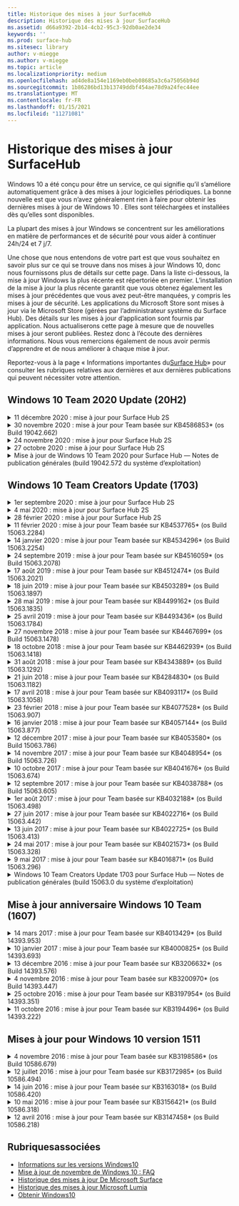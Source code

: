 ```yaml
---
title: Historique des mises à jour SurfaceHub
description: Historique des mises à jour SurfaceHub
ms.assetid: d66a9392-2b14-4cb2-95c3-92db0ae2de34
keywords: ''
ms.prod: surface-hub
ms.sitesec: library
author: v-miegge
ms.author: v-miegge
ms.topic: article
ms.localizationpriority: medium
ms.openlocfilehash: ad4de8a154e1169eb0beb08685a3c6a75056b94d
ms.sourcegitcommit: 1b86286bd13b13749ddbf454ae78d9a24fec44ee
ms.translationtype: MT
ms.contentlocale: fr-FR
ms.lasthandoff: 01/15/2021
ms.locfileid: "11271081"
---
```

# Historique des mises à jour SurfaceHub

Windows 10 a été conçu pour être un service, ce qui signifie qu’il s’améliore automatiquement grâce à des mises à jour logicielles périodiques. La bonne nouvelle est que vous n’avez généralement rien à faire pour obtenir les dernières mises à jour de Windows 10 . Elles sont téléchargées et installées dès qu’elles sont disponibles.

La plupart des mises à jour Windows se concentrent sur les améliorations en matière de performances et de sécurité pour vous aider à continuer 24h/24 et 7 j/7.

Une chose que nous entendons de votre part est que vous souhaitez en savoir plus sur ce qui se trouve dans nos mises à jour Windows 10, donc nous fournissons plus de détails sur cette page. Dans la liste ci-dessous, la mise à jour Windows la plus récente est répertoriée en premier. L’installation de la mise à jour la plus récente garantit que vous obtenez également les mises à jour précédentes que vous avez peut-être manquées, y compris les mises à jour de sécurité. Les applications du Microsoft Store sont mises à jour via le Microsoft Store (gérées par l’administrateur système du Surface Hub). Des détails sur les mises à jour d’application sont fournis par application.
Nous actualiserons cette page à mesure que de nouvelles mises à jour seront publiées. Restez donc à l’écoute des dernières informations. Nous vous remercions également de nous avoir permis d’apprendre et de nous améliorer à chaque mise à jour.

Reportez-vous à la page « Informations importantes du[Surface Hub](https://support.microsoft.com/products/surface-devices/surface-hub)» pour consulter les rubriques relatives aux dernières et aux dernières publications qui peuvent nécessiter votre attention.

## Windows 10 Team 2020 Update (20H2)

<details>
<summary>11 décembre 2020 : mise à jour pour Surface Hub 2S</summary>

Cette mise à jour est spécifique au Surface Hub 2S et fournit les mises à jour du pilote et du microprogramme décrites ci-dessous :

* Mise à jour du microprogramme SMC Surface - 3.92.139.0
* Mise à jour UEFI Surface - 694.3447.768.0
</details>

<details>
<summary>30 novembre 2020 : mise à jour pour Team basée sur KB4586853* (os Build 19042.662)</summary>

Cette mise à jour du Surface Hub inclut des améliorations de qualité et des correctifs de sécurité. Les principales mises à jour du Surface Hub, qui ne sont pas déjà décrites dans l’historique des mises à jour [de Windows 10,](https://support.microsoft.com/help/4581839/windows-10-update-history)incluent :

* Mettre à jour la page Paramètres de confidentialité pour fournir des options supplémentaires.
* Correctif qui garantit que le nettoyage de fin de session supprime entièrement toutes les données liées au chrome Edge.
* Résolution d’un problème : les réunions qui avaient déjà commencé n’étaient pas affichées sur l’écran d’accueil/de démarrage.
* Résout un problème avec la récupération cloud pour les paramètres régionaux non-en-US.
* SkypeEntreprise
  * Améliore les performances audio directionnelles.
  * Réduction des sons de stylet lors de l’utilisation du stylet pendant les appels Skype Entreprise.
* Améliore la fiabilité lors de l’inscription au programme Windows Insider.
* Améliore la fiabilité de Windows Team Shell.

Reportez-vous au guide d’administration [du Surface Hub](https://docs.microsoft.com/surface-hub/) pour activer/désactiver les fonctionnalités et les services de l’appareil. *[KB4586853](https://support.microsoft.com/help/4586853)
</details>

<details>
<summary>24 novembre 2020 : mise à jour pour Surface Hub 2S</summary>

Cette mise à jour est spécifique au Surface Hub 2S et fournit les mises à jour du pilote et du microprogramme décrites ci-dessous :

* Mise à jour du microprogramme SMC Surface - 3.91.139.0
  * Améliorer la fiabilité de veille connectée.
* Mise à jour du microprogramme Surface Touch - 3.91.139.0
  * Améliorer la réponse tactile de secours connectée.
* Mise à jour du microprogramme audio Surface USB - 3.91.139.0
* Mise à jour du microprogramme du stylet Surface - 3.91.139.0
</details>

<details>
<summary>27 octobre 2020 : mise à jour pour Surface Hub 2S</summary>

Cette mise à jour est spécifique au Surface Hub 2S et fournit les mises à jour du pilote et du microprogramme décrites ci-dessous :

* Mise à jour du microprogramme de l’agrégateur de systèmes Surface - 4.14.139.0
* Mise à jour UEFI Surface - 694.3386.768.0
</details>

<details>
<summary>Mise à jour de Windows 10 Team 2020 pour Surface Hub — Notes de publication générales (build 19042.572 du système d’exploitation)</summary>

Cette mise à jour du Surface Hub inclut des améliorations de qualité et des correctifs de sécurité. Les principales mises à jour du Surface Hub, qui ne sont pas déjà décrites dans l’historique des mises à jour [de Windows 10,](https://support.microsoft.com/help/4581839/windows-10-update-history)sont notées sur la page « Nouveautés de[Windows 10 Team 2020 Update](https://docs.microsoft.com/surface-hub/surface-hub-2020-update-whats-new)».

Reportez-vous à la page « Installer[Windows 10 Team 2020 Update](https://docs.microsoft.com/surface-hub/surface-hub-2020-update)» pour plus d’informations sur la disponibilité des mises à jour par région, méthode de distribution et type d’appareil.
</details>

## Windows 10 Team Creators Update (1703)

<details>
<summary>1er septembre 2020 : mise à jour pour Surface Hub 2S</summary>

Cette mise à jour est spécifique au Surface Hub 2S et fournit les mises à jour du pilote et du microprogramme décrites ci-dessous :

* Mise à jour du microprogramme SMC Surface - 1.177.139.0
  * Améliore les scénarios de réparation des champs.
* Mise à jour du microprogramme SSD Surface - 5.14.139.0
  * Améliore la stabilité du système.
* Pilote Surface Serial Hub - 9.40.139.0
  * Améliore la stabilité du système.
</details>

<details>
<summary>4 mai 2020 : mise à jour pour Surface Hub 2S</summary>

Cette mise à jour est spécifique au Surface Hub 2S et fournit les mises à jour du pilote et du microprogramme décrites ci-dessous :

* Pilote audio Surface USB - 15.3.6.0
  * Améliore les performances audio directionnelles.
* Pilote audio d’affichage Intel(R) - 10.27.0.5
  * Améliore les scénarios de partage d’écran.
* Pilote graphique Intel(R) - 26.20.100.7263
  * Améliore la stabilité du système.
* Pilote Surface System - 1.7.139.0
  * Améliore la stabilité du système.
* Mise à jour du microprogramme SMC Surface - 1.176.139.0
  * Améliore la stabilité du système.
</details>

<details>
<summary>28 février 2020 : mise à jour pour Surface Hub 2S</summary>

Cette mise à jour est spécifique au Surface Hub 2S et fournit les mises à jour du pilote et du microprogramme décrites ci-dessous :

* Pilote d’intégration Surface - 13.46.139.0 
  * Améliore les scénarios de luminosité d’affichage.
* Pilote d’interface du moteur de gestion Intel(R) - 1914.12.0.1256
  * Améliore la stabilité du système.
* Mise à jour du microprogramme SMC Surface - 1.161.139.0
  * Améliore les performances de la batterie de stylet.
* Mise à jour UEFI Surface - 694.2938.768.0
  * Améliore la stabilité du système.
</details>

<details>
<summary>11 février 2020 : mise à jour pour Team basée sur KB4537765* (os Build 15063.2284)</summary>

Cette mise à jour du Surface Hub inclut des améliorations de qualité et des correctifs de sécurité. Les principales mises à jour du Surface Hub, qui ne sont pas déjà décrites dans l’historique des mises à jour [de Windows 10,](https://support.microsoft.com/help/4018124/windows-10-update-history)incluent :

* Résout un problème dans lequel Hub 2S ne peut pas être bien entendu par d’autres participants pendant les appels Skype Entreprise.
* Améliore la fiabilité de certains scénarios d’utilisation de langue arabe, hébreu et d’autres scénarios d’utilisation de langue RTL sur le Surface Hub.

Reportez-vous au guide d’administration [du Surface Hub](https://docs.microsoft.com/surface-hub/) pour activer/désactiver les fonctionnalités et les services de l’appareil.
*[KB4537765](https://support.microsoft.com/help/4537765)
</details>

<details>
<summary>14 janvier 2020 : mise à jour pour Team basée sur KB4534296* (os Build 15063.2254)</summary>

Cette mise à jour du Surface Hub inclut des améliorations de qualité et des correctifs de sécurité. Les principales mises à jour du Surface Hub, qui ne sont pas déjà décrites dans l’historique des mises à jour [de Windows 10,](https://support.microsoft.com/help/4018124/windows-10-update-history)incluent :

* Résout un problème avec la collecte de journaux pour Microsoft Surface Hub 2S.

Reportez-vous au guide d’administration [du Surface Hub](https://docs.microsoft.com/surface-hub/) pour activer/désactiver les fonctionnalités et les services de l’appareil.
*[KB4534296](https://support.microsoft.com/help/4534296)
</details>

<details>
<summary>24 septembre 2019 : mise à jour pour Team basée sur KB4516059* (os Build 15063.2078)</summary>

Cette mise à jour du Surface Hub inclut des améliorations de qualité et des correctifs de sécurité. Les principales mises à jour du Surface Hub, qui ne sont pas déjà décrites dans l’historique des mises à jour [de Windows 10,](https://support.microsoft.com/help/4018124/windows-10-update-history)incluent :

 * Mettez à jour la page Paramètres de récupération surface Hub 2S pour refléter précisément les options de récupération.
 * Mettez à jour l’écran d’accueil du Surface Hub 2S pour améliorer la reconnaissance de l’appareil.
 * Nous avons résolu un problème lors de l’affichage incorrect de l’arrière-plan de l’environnement de l’équipe Windows.
 * Nous avons résolu un problème avec la persistance de la disposition du menu Démarrer lors de la configuration à l’aide de la stratégie DE GESTION.
 * Correction d’un problème dans Microsoft Edge qui se produit lors de la navigation sur certains sites web internes.
 * Nous avons résolu un problème dans Skype Entreprise qui se produit lors de la présentation en mode plein écran.

Reportez-vous au guide d’administration [du Surface Hub](https://docs.microsoft.com/surface-hub/) pour activer/désactiver les fonctionnalités et les services de l’appareil.
*[KB4503289](https://support.microsoft.com/help/4503289)
</details>

<details>
<summary>17 août 2019 : mise à jour pour Team basée sur KB4512474* (os Build 15063.2021)</summary>

Cette mise à jour du Surface Hub inclut des améliorations de qualité et des correctifs de sécurité. Les principales mises à jour du Surface Hub, qui ne sont pas déjà décrites dans l’historique des mises à jour [de Windows 10,](https://support.microsoft.com/help/4018124/windows-10-update-history)incluent :

 * Garantit que la sortie vidéo sur Hub 2S est en mode « Doublon » par défaut.
 * Améliore la fiabilité de certains scénarios d’utilisation de langue arabe sur le Surface Hub.

Reportez-vous au guide d’administration [du Surface Hub](https://docs.microsoft.com/surface-hub/) pour activer/désactiver les fonctionnalités et les services de l’appareil.
*[KB4503289](https://support.microsoft.com/help/4503289)
 </details>

<details>
<summary>18 juin 2019 : mise à jour pour Team basée sur KB4503289* (os Build 15063.1897)</summary>

Cette mise à jour du Surface Hub inclut des améliorations de qualité et des correctifs de sécurité. Les principales mises à jour du Surface Hub, qui ne sont pas déjà décrites dans l’historique des mises à jour [de Windows 10,](https://support.microsoft.com/help/4018124/windows-10-update-history)incluent :

* Résout un problème qui empêche un utilisateur de se connecté à un appareil Microsoft Surface Hub à l’aide d’un compte Azure Active Directory. Ce problème se produit parce qu’une session précédente ne s’est pas correctement terminé.
* Ajoute la prise en charge des connexions TLS 1.2 aux fournisseurs d’identité et à Exchange dans les scénarios de configuration de compte d’appareil.
* Correctifs pour améliorer la fiabilité de l’application de diagnostic de matériel sur Hub 2S. 
* Correction pour améliorer la cohérence de l’expérience d’installation de première utilisation sur Hub 2S. 

Reportez-vous au guide d’administration [du Surface Hub](https://docs.microsoft.com/surface-hub/) pour activer/désactiver les fonctionnalités et les services de l’appareil.
*[KB4503289](https://support.microsoft.com/help/4503289)
</details>

<details>
<summary>28 mai 2019 : mise à jour pour Team basée sur KB4499162* (os Build 15063.1835)</summary>

Cette mise à jour du Surface Hub inclut des améliorations de qualité et des correctifs de sécurité. Les principales mises à jour du Surface Hub, qui ne sont pas déjà décrites dans l’historique des mises à jour [de Windows 10,](https://support.microsoft.com/help/4018124/windows-10-update-history)incluent :

* Garantit que les utilisateurs du Surface Hub ne sont pas invités à entrer des informations d’identification proxy une fois que la fonctionnalité « Utiliser les informations d’identification du compte d’appareil » a été activée.
* Résout un problème dans lequel les connexions Skype échouent régulièrement car l’audio/la vidéo n’utilise pas le proxy correct.
* Ajoute la prise en charge de TLS 1.2 dans Skype Entreprise.
* Résout un échec de connexion SIP dans le client Skype lorsque TLS 1.0 ou TLS 1.1 est désactivé sur le serveur Skype.

Reportez-vous au guide d’administration [du Surface Hub](https://docs.microsoft.com/surface-hub/) pour activer/désactiver les fonctionnalités et les services de l’appareil.
*[KB4499162](https://support.microsoft.com/help/4499162)
</details>

<details>
<summary>25 avril 2019 : mise à jour pour Team basée sur KB4493436* (os Build 15063.1784)</summary>

Cette mise à jour du Surface Hub inclut des améliorations de qualité et des correctifs de sécurité. Les principales mises à jour du Surface Hub, qui ne sont pas déjà décrites dans l’historique des mises à jour [de Windows 10,](https://support.microsoft.com/help/4018124/windows-10-update-history)incluent :

* Résout le problème de synchronisation vidéo et audio avec certains périphériques USB connectés au Surface Hub.

Reportez-vous au guide d’administration [du Surface Hub](https://docs.microsoft.com/surface-hub/) pour activer/désactiver les fonctionnalités et les services de l’appareil.
*[KB4493436](https://support.microsoft.com/help/4493436)
</details>

<details>
<summary>27 novembre 2018 : mise à jour pour Team basée sur KB4467699* (os Build 15063.1478)</summary>

Cette mise à jour du Surface Hub inclut des améliorations de qualité et des correctifs de sécurité. Les principales mises à jour du Surface Hub, qui ne sont pas déjà décrites dans l’historique des mises à jour [de Windows 10,](https://support.microsoft.com/help/4018124/windows-10-update-history)incluent :

* Résout un problème qui empêche certains utilisateurs d'Signing-In à « Mes réunions et fichiers ».

Reportez-vous au guide d’administration [du Surface Hub](https://docs.microsoft.com/surface-hub/) pour activer/désactiver les fonctionnalités et les services de l’appareil.
*[KBKB4467699](https://support.microsoft.com/help/KB4467699)
</details>

<details>
<summary>18 octobre 2018 : mise à jour pour Team basée sur KB4462939* (os Build 15063.1418)</summary>

Cette mise à jour du Surface Hub inclut des améliorations de qualité et des correctifs de sécurité. Les principales mises à jour du Surface Hub, qui ne sont pas déjà décrites dans l’historique des mises à jour [de Windows 10,](https://support.microsoft.com/help/4018124/windows-10-update-history)incluent :

* Correctifs Skype Entreprise : 
  * Résolution du problème de connexion Skype Entreprise lors de la reprise à partir de la veille
  * Résolution du problème de connexion réseau Skype Entreprise, lorsque l’appareil est connecté à Internet
  * Résolution d’un incident Skype Entreprise lors de la recherche d’utilisateurs à partir de l’annuaire
* Résolution du problème où le Hub signale par erreur « Aucune connexion Internet » dans les environnements proxy d’entreprise.
* Implémenté une fonctionnalité permettant aux clients d’appliquer une nouvelle expérience tableau blanc.

Reportez-vous au guide d’administration [du Surface Hub](https://docs.microsoft.com/surface-hub/) pour activer/désactiver les fonctionnalités et les services de l’appareil.
*[KB4462939](https://support.microsoft.com/help/4462939)
</details>

<details>
<summary>31 août 2018 : mise à jour pour Team basée sur KB4343889* (os Build 15063.1292)</summary>

Cette mise à jour du Surface Hub inclut des améliorations de qualité et des correctifs de sécurité. Les principales mises à jour du Surface Hub, qui ne sont pas déjà décrites dans l’historique des mises à jour [de Windows 10,](https://support.microsoft.com/help/4018124/windows-10-update-history)incluent :

* Ajoute la prise en charge de Microsoft Teams
* Résout le problème de gestion des tâches avec l’inscription Intune
* Permet aux administrateurs de désactiver les services de messagerie instantanée et de messagerie pour le Hub
* Résolutions de bogues supplémentaires et améliorations de fiabilité pour l’application Skype Entreprise Surface Hub

Reportez-vous au guide d’administration [du Surface Hub](https://docs.microsoft.com/surface-hub/) pour activer/désactiver les fonctionnalités et les services de l’appareil.
*[KB4343889](https://support.microsoft.com/help/4343889)
</details>

<details>
<summary>21 juin 2018 : mise à jour pour Team basée sur KB4284830* (os Build 15063.1182)</summary>

Cette mise à jour du Surface Hub inclut des améliorations de qualité et des correctifs de sécurité. Les principales mises à jour du Surface Hub, qui ne sont pas déjà décrites dans l’historique des mises à jour [de Windows 10,](https://support.microsoft.com/help/4018124/windows-10-update-history)incluent :

* Changement de télémétrie pour la prise en charge des exigences du R GDPR dans EMEA

Reportez-vous au guide d’administration [du Surface Hub](https://docs.microsoft.com/surface-hub/) pour activer/désactiver les fonctionnalités et les services de l’appareil.
*[KB4284830](https://support.microsoft.com/help/KB4284830)
</details>

<details>
<summary>17 avril 2018 : mise à jour pour Team basée sur KB4093117* (os Build 15063.1058)</summary>

Cette mise à jour du Surface Hub inclut des améliorations de qualité et des correctifs de sécurité. Les principales mises à jour du Surface Hub, qui ne sont pas déjà décrites dans l’historique des mises à jour [de Windows 10,](https://support.microsoft.com/help/4018124/windows-10-update-history)incluent :

* Résout un problème de projection câblé
* Active la mise à jour en bloc pour certaines stratégies de gestion des périphériques mobiles (MDM)
* Résolution du problème de numérotation téléphonique avec les appels internationaux
* Résout le problème de résolution d’image lorsque 2 Surface Hub rejoignent la même réunion
* Résolution d’une erreur de gestion des certificats OMS (Operations Management Suite)
* Résout un problème de sécurité lors du nettoyage à la fin d’une session
* Résout le problème Miracast, lorsque le Surface Hub est spécifié aux canaux 149 à 165
  * Les canaux 149 à 165 resteront inutilisables en Europe, au Japon ou en Israël en raison des réglementations gouvernementales régionales

Reportez-vous au guide d’administration [du Surface Hub](https://docs.microsoft.com/surface-hub/) pour activer/désactiver les fonctionnalités et les services de l’appareil.
*[KB4093117](https://support.microsoft.com/help/4093117)
</details>

<details>
<summary>23 février 2018 : mise à jour pour Team basée sur KB4077528* (os Build 15063.907)</summary>

Cette mise à jour du Surface Hub inclut des améliorations de qualité et des correctifs de sécurité. Les principales mises à jour du Surface Hub, qui ne sont pas déjà décrites dans l’historique des mises à jour [de Windows 10,](https://support.microsoft.com/help/4018124/windows-10-update-history)incluent :

* Résolution d’un problème dans lequel les paramètres de gestion des problèmes de gestion des détails des problèmes n’étaient pas appliqués correctement
* Amélioration du processus de nettoyage

Reportez-vous au guide d’administration [du Surface Hub](https://docs.microsoft.com/surface-hub/) pour activer/désactiver les fonctionnalités et les services de l’appareil.
*[KB4077528](https://support.microsoft.com/help/4077528)
</details>

<details>
<summary>16 janvier 2018 : mise à jour pour Team basée sur KB4057144* (os Build 15063.877)</summary>

Cette mise à jour du Surface Hub inclut des améliorations de qualité et des correctifs de sécurité. Les principales mises à jour du Surface Hub, qui ne sont pas déjà décrites dans l’historique des mises à jour [de Windows 10,](https://support.microsoft.com/help/4018124/windows-10-update-history)incluent :

* Ajoute la possibilité de gérer la disposition des vignettes du menu Démarrer via la gestion des modèles graphiques (MDM)
* Correctif de bogue MDM sur la configuration de la rotation de mot de passe

Reportez-vous au guide d’administration [du Surface Hub](https://docs.microsoft.com/surface-hub/) pour activer/désactiver les fonctionnalités et les services de l’appareil.
*[KB4057144](https://support.microsoft.com/help/4057144)
</details>

<details>
<summary>12 décembre 2017 : mise à jour pour Team basée sur KB4053580* (os Build 15063.786)</summary>

Cette mise à jour du Surface Hub inclut des améliorations de qualité et des correctifs de sécurité. Les principales mises à jour du Surface Hub, qui ne sont pas déjà décrites dans l’historique des mises à jour [de Windows 10,](https://support.microsoft.com/help/4018124/windows-10-update-history)incluent :

* Résout les clignotements vidéo de l’appareil photo (vacillements ou clignotements) pendant les appels Skype Entreprise
* Résolution du problème d’ID SSD du Centre de notifications

Reportez-vous au guide d’administration [du Surface Hub](https://docs.microsoft.com/surface-hub/) pour activer/désactiver les fonctionnalités et les services de l’appareil.
*[KB4053580](https://support.microsoft.com/help/4053580)
</details>

<details>
<summary>14 novembre 2017 : mise à jour pour Team basée sur KB4048954* (os Build 15063.726)</summary>

Cette mise à jour du Surface Hub inclut des améliorations de qualité et des correctifs de sécurité. Les principales mises à jour du Surface Hub, qui ne sont pas déjà décrites dans l’historique des mises à jour [de Windows 10,](https://support.microsoft.com/help/4018124/windows-10-update-history)incluent :

* Mise à jour des fonctionnalités qui permet aux clients d’activer l’authentification réseau câblé 802.1x à l’aide de la stratégie de gestion des données.
* Mise à jour de fonctionnalité qui permet aux utilisateurs de sélectionner dynamiquement une application de leur choix lors de l’ouverture d’un fichier.
* Correctif qui garantit que le nettoyage de la session de fin supprime entièrement toutes les connexions entre le compte de l’utilisateur et l’appareil.
* Correctif de performances qui améliore le temps de nettoyage ainsi que le temps de connexion Miracast.
* Présente l’utilisation facile de l’authentification lors des réunions ad-hock.
* Correctif qui garantit que les composants de service utilisent le même proxy que celui configuré sur l’appareil.
* Réduit et sécurisation de manière plus approfondie la télémétrie transmise par l’appareil, ce qui réduit l’utilisation de la bande passante.
* Active une fonctionnalité permettant aux utilisateurs de fournir des commentaires à Microsoft après la fin d’une réunion.

Reportez-vous au guide d’administration [du Surface Hub](https://docs.microsoft.com/surface-hub/) pour activer/désactiver les fonctionnalités et les services de l’appareil.
*[KB4048954](https://support.microsoft.com/help/4048954)
</details>

<details>
<summary>10 octobre 2017 : mise à jour pour Team basée sur KB4041676* (os Build 15063.674)</summary>

Cette mise à jour du Surface Hub inclut des améliorations de qualité et des correctifs de sécurité. Les principales mises à jour du Surface Hub, qui ne sont pas déjà décrites dans l’historique des mises à jour [de Windows 10,](https://support.microsoft.com/help/4018124/windows-10-update-history)incluent :

* SkypeEntreprise
  * Résout un problème qui nécessitait un redémarrage de l’appareil lors de la reprise à partir de la veille.
  * Résolution du problème où les contacts externes n’ont pas été résolus par le biais d’un compte Hub Skype Online.
* PowerPoint
  * Corrige le problème où certaines présentations PowerPoint ne sont pas projetées sur Hub.
* Général
  * Résolution du problème où le port USB n’a pas pu être désactivé par l’administrateur système.

*[KB4041676](https://support.microsoft.com/help/4041676)
</details>

<details>
<summary>12 septembre 2017 : mise à jour pour Team basée sur KB4038788* (os Build 15063.605) </summary>

Cette mise à jour du Surface Hub inclut des améliorations de qualité et des correctifs de sécurité. Les principales mises à jour du Surface Hub, qui ne sont pas déjà décrites dans l’historique des mises à jour [de Windows 10,](https://support.microsoft.com/help/4018124/windows-10-update-history)incluent :

* Sécurité
  * Résout le problème avec Bitlocker lorsque l’appareil se lève de la veille.
* Général
  * Réduit la fréquence/la quantité de télémétrie d’état de l’appareil, améliorant ainsi les performances du système.
  * Corrige un problème qui empêchait l’appareil de collecter les journaux système.

*[KB4038788](https://support.microsoft.com/help/4038788)
</details>

<details>
<summary>1er août 2017 : mise à jour pour Team basée sur KB4032188* (os Build 15063.498)</summary>

* SkypeEntreprise 
  * Résout le problème de Sign-In Skype Entreprise, qui nécessitait une nouvelle tentative ou un redémarrage du système.
  * Résout l’affichage incorrect de l’heure de réunion Skype Entreprise.
  * Correctifs pour améliorer la fiabilité de Skype Entreprise du Surface Hub.

*[KB4032188](https://support.microsoft.com/help/4032188)
</details>

<details>
<summary>27 juin 2017 : mise à jour pour Team basée sur KB4022716* (os Build 15063.442)</summary>

Cette mise à jour du Surface Hub inclut des améliorations de qualité et des correctifs de sécurité. Les principales mises à jour du Surface Hub, qui ne sont pas déjà décrites dans l’historique des mises à jour [de Windows 10,](https://support.microsoft.com/help/4018124/windows-10-update-history)incluent :

* Résoudre les incidents de pilote NVIDIA qui peuvent nécessiter un temps de mise en panne de Surface Hub de 84» et nécessitant un redémarrage manuel.
* Résolution d’un problème dans lequel certaines applications ne parviennent pas à se lancer sur un Surface Hub 84».

*[KB4022716](https://support.microsoft.com/help/4022716)
</details>

<details>
<summary>13 juin 2017 : mise à jour pour Team basée sur KB4022725* (os Build 15063.413)</summary>

Cette mise à jour du Surface Hub inclut des améliorations de qualité et des correctifs de sécurité. Les principales mises à jour du Surface Hub, qui ne sont pas déjà décrites dans l’historique des mises à jour [de Windows 10,](https://support.microsoft.com/help/4018124/windows-10-update-history)incluent :

* Général
  * Résolution des problèmes de suppression de l’encre du stylet avec les stylets
  * Résolution d’un problème à l’origine d’une réunion de « nettoyage » prolongée

*[KB4022725](https://support.microsoft.com/help/4022725)
</details>

<details>
<summary>24 mai 2017 : mise à jour pour Team basée sur KB4021573* (os Build 15063.328)</summary>

Cette mise à jour du Surface Hub inclut des améliorations de qualité et des correctifs de sécurité. Les principales mises à jour du Surface Hub, qui ne sont pas déjà décrites dans l’historique des mises à jour [de Windows 10,](https://support.microsoft.com/help/4018124/windows-10-update-history)incluent :

* Général
  * Résolution du problème de rétention des paramètres de proxy lors du problème de mise à jour

*[KB4021573](https://support.microsoft.com/help/4021573)
</details>

<details>
<summary>9 mai 2017 : mise à jour pour Team basée sur KB4016871* (os Build 15063.296)</summary>

Cette mise à jour du Surface Hub inclut des améliorations de qualité et des correctifs de sécurité. Les principales mises à jour du Surface Hub, qui ne sont pas déjà décrites dans l’historique des mises à jour [de Windows 10,](https://support.microsoft.com/help/4018124/windows-10-update-history)incluent :

* Général
  * Problème de cycle de veille/veille résolu
  * Résolution de plusieurs problèmes de réinitialisation et de récupération
  * Problème d’onglet Historique des mises à jour résolu
  * Résolution du problème de lancement du service Miracast
* Applications
  * Erreur de mise à jour du package d’application fixe

*[KB4016871](https://support.microsoft.com/help/4016871)
</details>

<details>
<summary>Windows 10 Team Creators Update 1703 pour Surface Hub — Notes de publication générales (build 15063.0 du système d’exploitation)</summary>

Cette mise à jour du Surface Hub inclut des améliorations de qualité et des correctifs de sécurité. Les principales mises à jour du Surface Hub, qui ne sont pas déjà décrites dans l’historique des mises à jour [de Windows 10,](https://support.microsoft.com/help/4018124/windows-10-update-history)incluent :

* Évolution de l’expérience sur grand écran 
  * Amélioration du carrousel de réunion dans Bienvenue et Démarrage
  * Rejoindre des réunions et mettre fin à la session directement à partir du menu Démarrer
  * Les applications peuvent utiliser davantage d’écran pendant une session
  * Contrôles Skype simplifiés
  * Mécanismes améliorés pour fournir des commentaires
* Accéder à mon contenu personnel*
  * Sign-on unique personnel à partir de Welcome ou Start
  * Rejoindre des réunions et mettre fin à la session directement à partir du menu Démarrer
  * Accéder aux fichiers personnels via OneDrive Entreprise directement à partir du démarrage
  * Pré-rempli de la connectez-vous du participant
  * Flux d’authentification simplifiés avec l’application « Authenticator »**
* Gestion du & déploiement 
  * Expérience OOBE simplifiée via l’approvisionnement en bloc
  * Service de récupération d’appareil basé sur le cloud
  * Prise en charge des certificats clients d’entreprise
  * Amélioration de la prise en charge des informations d’identification du proxy
  * Ajout et /amélioration de la prise en charge de la configuration de la qualité de service (QoS) de Skype
  * Ajout de la possibilité de définir le volume d’appareil par défaut dans Paramètres
  * Amélioration de la prise en charge de la gestion des paramètres du Surface Hub par la gestion [des mdm](https://docs.microsoft.com/surface-hub/remote-surface-hub-management)
* Sécurité améliorée 
  * Ajout de la possibilité de limiter les lecteurs USB à BitLocker uniquement
  * Possibilité supplémentaire de désactiver les ports USB via la gestion des périphériques de gestion des périphériques de gestion des périphériques (MDM)
  * Ajout de la possibilité de désactiver la fonctionnalité « Reprendre la session » lors du délai d’accès
  * Ajout de la prise en charge câblé 802.1x
* Audio et projection
  * Améliorations apportées au « haut-parleur humain » audio Dolby
  * Réduction des sons de stylet lors de l’utilisation du stylet pendant les appels Skype Entreprise
  * Prise en charge supplémentaire des connexions d’infrastructure Miracast
* Correctifs de fiabilité et de performances
  * Résolution de plusieurs problèmes de réinitialisation et de récupération
  * Résolution d’un problème d’authentification Exchange Surface Hub lors de l’utilisation de certificats clients
  * Amélioration de la Wi-Fi réseau et de la stabilité des informations d’identification
  * Correction des problèmes de synchronisation et d’émission audio Miracast pendant la lecture vidéo
  * Paramètre inclus pour désactiver le comportement de connexion automatique

*La fonctionnalité d' sign-in unique nécessite l’utilisation d’Office365 et de OneDrive Entreprise **Reportez-vous au Guide d’administration pour les exigences de service

</details>

## Mise à jour anniversaire Windows 10 Team (1607)

<details>
<summary>14 mars 2017 : mise à jour pour Team basée sur KB4013429* (os Build 14393.953)</summary>

Cette mise à jour du Surface Hub inclut des améliorations de qualité et des correctifs de sécurité. Les principales mises à jour du Surface Hub, qui ne sont pas déjà décrites dans l’historique des mises à jour [de Windows 10,](https://support.microsoft.com/help/4018124/windows-10-update-history)incluent :

* Général
  * Correctif de sécurité pour l’Explorateur de fichiers pour empêcher la navigation vers des emplacements de fichiers restreints
* SkypeEntreprise
  * Corriger la latence lors du partage d’écran basé sur le Bureau à distance

*[KB4013429](https://support.microsoft.com/help/4013429)
</details>

<details>
<summary>10 janvier 2017 : mise à jour pour Team basée sur KB4000825* (os Build 14393.693)</summary>

Cette mise à jour du Surface Hub inclut des améliorations de qualité et des correctifs de sécurité. Les principales mises à jour du Surface Hub, qui ne sont pas déjà décrites dans l’historique des mises à jour [de Windows 10,](https://support.microsoft.com/help/4018124/windows-10-update-history)incluent :

* Sélection activée de dispositions de clavier 106/109 pour une utilisation avec des claviers physiques japonais

*[KB4000825](https://support.microsoft.com/help/4000825)
</details>

<details>
<summary>13 décembre 2016 : mise à jour pour Team basée sur KB3206632* (os Build 14393.576)</summary>

Cette mise à jour du Surface Hub inclut des améliorations de qualité et des correctifs de sécurité. Les principales mises à jour du Surface Hub, qui ne sont pas déjà décrites dans l’historique des mises à jour [de Windows 10,](https://support.microsoft.com/help/4018124/windows-10-update-history)incluent :

* Résout le problème de distorsion audio de connexion câblé

*[KB3206632](https://support.microsoft.com/help/3206632)
</details>

<details>
<summary>4 novembre 2016 : mise à jour pour Team basée sur KB3200970* (os Build 14393.447)</summary>

Cette mise à jour de la mise à jour anniversaire de Windows 10 Team (version 1607) pour Surface Hub inclut des améliorations qualité et des correctifs de sécurité. Les principales mises à jour du Surface Hub, qui ne sont pas déjà décrites dans l’historique des mises à jour [de Windows 10,](https://support.microsoft.com/help/4018124/windows-10-update-history)incluent :

* Correctifs de bogues Skype Entreprise pour améliorer la fiabilité

*[KB3200970](https://support.microsoft.com/help/3200970)
</details>

<details>
<summary>25 octobre 2016 : mise à jour pour Team basée sur KB3197954* (os Build 14393.351)</summary>

Cette mise à jour du Surface Hub inclut des améliorations de qualité et des correctifs de sécurité. Les principales mises à jour du Surface Hub, qui ne sont pas déjà décrites dans l’historique des mises à jour [de Windows 10,](https://support.microsoft.com/help/4018124/windows-10-update-history)incluent :

* Activation de la nouvelle fonctionnalité veille dans le système d’exploitation et le bios pour réduire la consommation d’énergie du Surface Hub et améliorer sa fiabilité à long terme
* Général
  * Résout les scénarios où le clavier à l’écran n’apparaît parfois pas
  * Résout le changement d’application tableau blanc qui se produit parfois lors de l’ouverture d’une réunion prévue
  * Résolution d’un problème qui empêchait les administrateurs de modifier le mot de passe de l’administrateur local, après la réinitialisation de l’appareil
  * Modification du BIOS résolvant le problème de suivi de la barre d’état lors de la réinitialisation de l’appareil
  * Mise à jour UEFI pour résoudre les problèmes d’alimentation

*[KB3197954](https://support.microsoft.com/help/3197954)
</details>

<details>
<summary>11 octobre 2016 : mise à jour pour Team basée sur KB3194496* (os Build 14393.222)</summary>

Cette mise à jour apporte la mise à jour anniversaire Windows 10 Team au Surface Hub et inclut des améliorations de qualité et des correctifs de sécurité. (Votre appareil exécute Windows 10 version 1607 après son installation.) Les principales mises à jour du Surface Hub, qui ne sont pas déjà décrites dans l’historique des mises à jour [de Windows 10,](https://support.microsoft.com/help/4018124/windows-10-update-history)incluent :

* SkypeEntreprise
  * Améliorations des performances lors de la réunion, y compris les problèmes rencontrés lors de la réunion à l’aide de comptes fédérés
  * Prise en charge du partage d’écran vidéo (VBSS) désormais disponible sur Skype Entreprise pour Surface Hub
  * Déconnexion résolue après 5 minutes d’inactivité
  * Résolution de l’échec du partage d’écran de Hub à Hub Skype
  * Améliorations apportées à la vidéo Skype, notamment :
    * Perte de la vidéo lors d’une réunion avec plusieurs présentateurs vidéo
    * Rognage vidéo pendant les appels
    * La vidéo de l’appel sortant n’est pas affichée pour les autres participants
  * Nous avons résolu le problème d’erreur de la signature UPN
  * Nous avons résolu un problème avec le pavé de numérotation lors de l’utilisation des appels SIP (Session Initiation Protocol)
* Tableau blanc
  * L’utilisateur peut désormais enregistrer et rappeler des sessions tableau blanc à l’aide du service en ligne OneDrive (via la fonctionnalité de partage)
  * Amélioration du lancement du tableau blanc lors de la suppression du stylet de la station d’accueil
* Applications
  * Application OneDrive préinstallée, pour l’accès à vos fichiers personnels et de travail
  * Application Photos préinstallée, pour afficher des photos et des vidéos
  * Application PowerBI préinstallée, pour afficher les tableaux de bord
  * Les applications Office (Word, Excel, PowerPoint) sont toutes à l’entrée manuscrite
  * Edge sur Surface Hub prend désormais en charge les sites web flash
* Général
  * Sélection de périphérique audio activée (pour les Surface Hub attachés à l’aide d’appareils audio externes)
  * Prise en charge activée de la hdcp sur le connecteur de sortie DisplayPort
  * Modifications apportées aux paramètres de l’interface utilisateur du système pour optimiser l’utilisation (reportez-vous aux [Guides](https://www.microsoft.com/surface/support/surface-hub) d’utilisateur et d’administration pour plus d’informations)
  * Résolutions de bogues et optimisations des performances pour accélérer le flux de la signature Azure Active Directory
  * Temps considérablement amélioré nécessaire à la réinitialisation et à la restauration du Surface Hub
  * Windows Defender’interface utilisateur a été ajoutée dans les paramètres
  * Amélioration de l’tactile de l’UX pour démarrer
  * Prise en charge activée pour une projection sans fil supérieure à 1080 p via Miracast, sur les appareils pris en charge
  * Résolution des états « Il n’y a pas de connexion Internet » et « Les rendez-vous sont peut-être à jour » lors du lancement de la notification
  * Fiabilité améliorée du clavier à l’écran
  * Prise en charge supplémentaire de la création de packages d’approvisionnement Surface Hub à l’aide du Concepteur de configuration windows Imaging & (ICD) et d’une solution de surveillance Surface Hub améliorée sur Operations Management Suite (OMS)

*[KB3194496](https://support.microsoft.com/help/3194496)
</details>

## Mises à jour pour Windows 10 version 1511

<details>
<summary>4 novembre 2016 : mise à jour pour Team basée sur KB3198586* (os Build 10586.679)</summary>

Cette mise à jour vers Windows 10 Team (version 1511) vers Surface Hub inclut des améliorations qualité et des correctifs de sécurité décrits dans l’historique des mises à jour [de Windows 10.](https://support.microsoft.com/help/4018124/windows-10-update-history) Cette mise à jour ne fait pas l’objet d’éléments spécifiques au Surface Hub.

*[KB3198586](https://support.microsoft.com/help/3198586)
</details>

<details>
<summary>12 juillet 2016 : mise à jour pour Team basée sur KB3172985* (os Build 10586.494)</summary>

Cette mise à jour inclut des améliorations de qualité et des correctifs de sécurité. Aucune nouvelle fonctionnalité du système d’exploitation n’est introduite dans cette mise à jour. Les principales modifications spécifiques au Surface Hub (celles qui ne sont pas déjà incluses dans l’historique des mises à jour [de Windows 10),](https://support.microsoft.com/help/4018124/windows-10-update-history)sont les suivantes :

* Correction d’un problème à l’origine d’un incident du système Windows
* Problème résolu qui a provoqué des incidents Edge répétés
* Correction d’un problème à l’origine de blocages de service préalables à l’arrêt
* Problème résolu dans lequel certaines données d’application n’ont pas été correctement supprimées après une session
* Pilote NFC Broadcom mis à jour pour améliorer les performances NFC
* Mise à jour du pilote de Wi-Fi à Miracast pour améliorer les performances
* Mise à jour du pilote Nvidia pour corriger un bogue d’affichage dans lequel les appareils Surface Hub 84 pouces affichent du contenu grisé ou flou
* De nombreux problèmes Skype Entreprise ont été résolus, notamment : 
  * Problème à l’origine de la déconnexion de Skype Entreprise pendant les réunions
  * Problème dans lequel les utilisateurs n’ont pas pu participer aux réunions lorsque l’organisateur de la réunion était sur une configuration fédérée
  * Activation du partage d’application Skype Entreprise
  * Problème à l’origine de l’incident de l’application Skype
* Ajout d’une invite dans « Paramètres » pour informer les utilisateurs que le système d’exploitation peut être endommagé si la réinitialisation de l’appareil est interrompue avant la fin de l’exécution

*[KB3172985](https://support.microsoft.com/help/3172985)
</details>

<details>
<summary>14 juin 2016 : mise à jour pour Team basée sur KB3163018* (os Build 10586.420)</summary>

Cette mise à jour du Surface Hub inclut des améliorations de qualité et des correctifs de sécurité. Aucune nouvelle fonctionnalité du système d’exploitation n’est introduite dans cette mise à jour. Les principales mises à jour du Surface Hub, qui ne sont pas déjà décrites dans l’historique des mises à jour [de Windows 10,](https://support.microsoft.com/help/4018124/windows-10-update-history)incluent :

* Version contrainte. Reportez-vous au 12 juillet 2016 — [KB3172985](https://support.microsoft.com/en-us/help/3172985) (os build 10586.494) pour obtenir des détails sur les packages spécifiques du Surface Hub

*[KB3163018](https://support.microsoft.com/help/3163018)
</details>

<details>
<summary>10 mai 2016 : mise à jour pour Team basée sur KB3156421* (os Build 10586.318)</summary>

Cette mise à jour du Surface Hub inclut des améliorations de qualité et des correctifs de sécurité. Aucune nouvelle fonctionnalité du système d’exploitation n’est introduite dans cette mise à jour. Les principales mises à jour du Surface Hub, qui ne sont pas déjà décrites dans l’historique des mises à jour [de Windows 10,](https://support.microsoft.com/help/4018124/windows-10-update-history)incluent :

* Problème résolu qui empêchait l’installation de certaines applications du Store (OneDrive)
* Correction d’un problème qui provoquait l’arrêt de la réponse tactile dans les applications

*[KB3156421](https://support.microsoft.com/help/3156421)
</details>

<details>
<summary>12 avril 2016 : mise à jour pour Team basée sur KB3147458* (os Build 10586.218)</summary>

Cette mise à jour du Surface Hub inclut des améliorations de qualité et des correctifs de sécurité. Aucune nouvelle fonctionnalité du système d’exploitation n’est introduite dans cette mise à jour. Les principales mises à jour du Surface Hub, qui ne sont pas déjà décrites dans l’historique des mises à jour [de Windows 10,](https://support.microsoft.com/help/4018124/windows-10-update-history)incluent :

* Problème résolu dans lequel le niveau de volume n’a pas été correctement réinitialisé entre les sessions

*[KB3147458](https://support.microsoft.com/help/3147458)
</details>

## Rubriquesassociées

* [Informations sur les versions Windows10](https://go.microsoft.com/fwlink/p/?LinkId=724328)
* [Mise à jour de novembre de Windows 10 : FAQ](https://windows.microsoft.com/windows-10/windows-update-faq)
* [Historique des mises à jour De Microsoft Surface](https://go.microsoft.com/fwlink/p/?LinkId=724327)
* [Historique des mises à jour Microsoft Lumia](https://go.microsoft.com/fwlink/p/?LinkId=785968)
* [Obtenir Windows10](https://go.microsoft.com/fwlink/p/?LinkId=616447)
